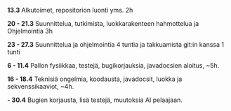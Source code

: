 **13.3**
Alkutoimet, repositorion luonti yms. 2h

**20 - 21.3**
Suunnittelua, tutkimista, luokkarakenteen hahmottelua ja 
Ohjelmointia 3h

**23 - 27.3**
Suunnittelua ja ohjelmointia 4 tuntia
ja takkuamista git:in kanssa 1 tunti

**6 - 11.4**
Pallon fysiikkaa, testejä, bugikorjauksia, javadocsien aloitus, ~5h.

**16 - 18.4**
Teknisiä ongelmia, koodausta, javadocsit, luokka ja sekvenssikaaviot, ~4h.

**- 30.4**
Bugien korjausta, lisä testejä, muutoksia AI pelaajaan.
